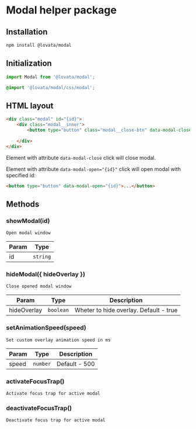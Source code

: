 # Modal helper package

## Installation

```bash
npm install @lovata/modal
```

## Initialization

```javascript
import Modal from '@lovata/modal';
```

```css
@import '@lovata/modal/css/modal';
```

## HTML layout

```html
<div class="modal" id="{id}">
    <div class="modal__inner">
        <button type="button" class="modal__close-btn" data-modal-close></button>
        
    </div>
</div>
```

Element with attribute `data-modal-close` click will close modal.

Element with attribute `data-modal-open="{id}"` click will open modal with specified id:

```html
<button type="button" data-modal-open="{id}">...</button>
```

## Methods

### showModal(id)

`Open modal window`

| Param | Type |
| --- | --- |
| id | <code>string</code> |

### hideModal({ hideOverlay })

`Close opened modal window`

| Param | Type | Description |
| --- | --- | --- |
| hideOverlay | <code>boolean</code> | Wheter to hide overlay. Default - true |

### setAnimationSpeed(speed)

`Set custom overlay animation speed in ms`

| Param | Type | Description |
| --- | --- | --- |
| speed | <code>number</code> | Default - 500 |

### activateFocusTrap()

`Activate focus trap for active modal`

### deactivateFocusTrap()

`Deactivate focus trap for active modal`